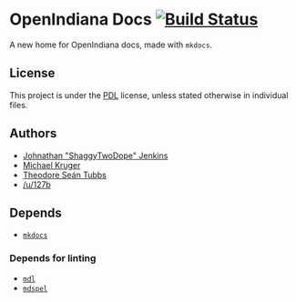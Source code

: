 # OpenIndiana Docs [![Build Status](https://travis-ci.org/OpenIndiana/oi-docs.svg?branch=master)](https://travis-ci.org/OpenIndiana/oi-docs)

A new home for OpenIndiana docs, made with ``mkdocs``.

## License

This project is under the [PDL](https://www.openoffice.org/licenses/PDL.html)
license, unless stated otherwise in individual files.

## Authors

- [Johnathan "ShaggyTwoDope" Jenkins](https://github.com/shaggytwodope)
- [Michael Kruger](https://github.com/makruger)
- [Theodore Seán Tubbs](https://github.com/AdrianKoshka)
- [/u/127b](https://www.reddit.com/user/127b)

## Depends

- [``mkdocs``](http://www.mkdocs.org/)

### Depends for linting

- [``mdl``](https://github.com/mivok/markdownlint)
- [``mdspel``](https://www.npmjs.com/package/markdown-spellcheck)

